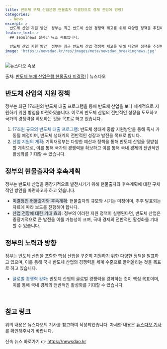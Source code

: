 ```yaml
---
title: 반도체 부채 산업은행 현물출자 미결정으로 경제 전망에 영향?
categories:
  - News
excerpt: >
  반도체 산업 지원 방안  정부는 최근 반도체 산업 경쟁력 제고를 위해 다양한 정책을 추진하고 있습니다. 특히…
feature_text: >
  ## seoulnews 실시간 뉴스 속보입니다.

  반도체 산업 지원 방안  정부는 최근 반도체 산업 경쟁력 제고를 위해 다양한 정책을 추진하고 있습니다. 특히…
image: 'https://newsdao.kr/res/images/meta/newsdao_breakingnews.jpg'
---
```


![뉴스다오 속보](https://newsdao.kr/res/images/meta/newsdao_breakingnews.jpg)

<p>출처: <a href="https://newsdao.kr/4138" rel="dofollow">반도체 부채 산업은행 현물출자 미결정!</a> | 뉴스다오</p>

<h2 data-ke-size="size26">반도체 산업의 지원 정책</h2>
<p data-ke-size="size16">정부는 최근 17조원의 반도체 대출 프로그램을 통해 반도체 산업을 보다 체계적으로 지원하기 위한 방침을 마련하였습니다. 이로써 반도체 산업의 전반적인 성장을 도모하고 국가의 경쟁력을 확보하는 것을 목표로 하고 있습니다.</p>
<ol>
  <li><span style="color: #1a5490;">17조원 규모의 반도체 대출 프로그램</span>: 반도체 생태계 종합 지원방안을 통해 즉시 가동될 예정이며, 반도체 생태계의 전반적인 성장과 발전을 목표로 합니다.</li>
  <li><span style="color: #1a5490;">산업 지원의 계획</span>: 기획재정부는 다양한 예산과 정책을 통해 반도체 산업을 뒷받침할 계획으로, 이를 통해 국가의 경쟁력을 확보하고 이를 통해 국내 경제의 전반적인 활성화를 기대할 수 있습니다.</li>
</ol>

<h2 data-ke-size="size26">정부의 현물출자와 후속계획</h2>
<p data-ke-size="size16">정부는 반도체 산업을 중장기적으로 발전시키기 위해 현물출자와 후속계획에 대한 구체적인 방안을 마련하고자 하고 있습니다.</p>
<ul>
  <li><span style="background-color: #21538527;">미결정인 현물출자와 후속계획</span>: 현물출자의 규모와 시기는 미정이며, 추후 발표되는 자료에 따라 보도를 진행해야 합니다.</li>
  <li><span style="background-color: #21538527;">산업 전망에 대한 기대 효과</span>: 정부의 이러한 지원 정책이 실행된다면, 반도체 산업은 중장기적으로 큰 발전을 이룰 가능성이 크며, 국내 경제의 전반적인 활성화를 기대할 수 있습니다.</li>
</ul>

<h2 data-ke-size="size26">정부의 노력과 방향</h2>
<p data-ke-size="size16">정부는 반도체 산업을 포함한 핵심 산업을 꾸준히 지원하기 위한 다양한 정책을 발표하고 있으며, 이를 통해 국내 반도체 산업의 경쟁력을 세계 수준으로 끌어올리는 것을 목표로 하고 있습니다.</p>
<ul>
  <li><span style="color: #1a5490;">글로벌 경쟁력 강화</span>: 반도체 산업의 글로벌 경쟁력을 강화하는 것이 핵심 목표이며, 이를 통해 국내 경제의 전반적인 활성화를 기대할 수 있습니다.</li>
</ul>

<p data-ke-size="size16">&nbsp;</p>
<h2 data-ke-size="size26">참고 링크</h2>
<p>위의 내용은 뉴스다오의 기사를 참고하여 작성되었습니다. 자세한 내용은 <a href="https://newsdao.kr/4138">뉴스다오 기사</a>를 확인해주시기 바랍니다.</p>
<p data-ke-size="size16"></p>
 

신속 뉴스 바로가기 👉 <a href="https://newsdao.kr" rel="dofollow">https://newsdao.kr</a>


